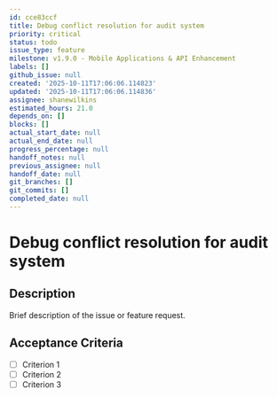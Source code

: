 ```yaml
---
id: cce83ccf
title: Debug conflict resolution for audit system
priority: critical
status: todo
issue_type: feature
milestone: v1.9.0 - Mobile Applications & API Enhancement
labels: []
github_issue: null
created: '2025-10-11T17:06:06.114823'
updated: '2025-10-11T17:06:06.114836'
assignee: shanewilkins
estimated_hours: 21.0
depends_on: []
blocks: []
actual_start_date: null
actual_end_date: null
progress_percentage: null
handoff_notes: null
previous_assignee: null
handoff_date: null
git_branches: []
git_commits: []
completed_date: null
---
```


# Debug conflict resolution for audit system

## Description

Brief description of the issue or feature request.

## Acceptance Criteria

- [ ] Criterion 1
- [ ] Criterion 2
- [ ] Criterion 3